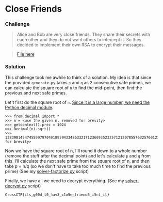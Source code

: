 # Close Friends

### Challenge
> Alice and Bob are very close friends.
They share their secrets with each other and they do not want others to intercept it.
So they decided to implement their own RSA to encrypt their messages.

> [File here](./closefriends_fea963416e85bb6e872accbe1aae124d/)

### Solution
This challenge took me awhile to think of a solution. My idea is that since the provided `generate.py` takes `p` and `q` as 2 consecutive safe primes, we can calculate the square root of `n` to find the mid-point, then find the previous and next safe primes.

Let't first do the square root of `n`. [Since it is a large number, we need the Python decimal module](http://stackoverflow.com/questions/10725522/arbitrary-precision-of-square-roots).

	>>> from decimal import *
	>>> n = <use the given n, removed for brevity>
	>>> getcontext().prec = 1024
	>>> Decimal(n).sqrt()
	>>> 138390145474559979704018959433486332171236693523257121207855763257601215111860353723054861659320614622191253495207107734543180548210017641587057951631900485980496061774438791272456448896948365869073759311971254087871345404407643977893681606530042245542049352120256210758480682257393112074792796566675809641926.999<truncated for brevity>

Now we have the square root of n, I'll round it down to a whole number (remove the stuff after the decimal point) and let's calculate `p` and `q` from this. I'll calculate the next safe prime from the square root of n, and then take p = n/q (so we don't have to take too much time to find the previous prime)
(See my [solver-factorize.py](solver-factorize.py) script)

Finally, we have all we need to decrypt everything. (See my [solver-decrypt.py](solver-decrypt.py) script)

	CrossCTF{its_g00d_t0_hav3_c1o5e_friend5_i5nt_it}